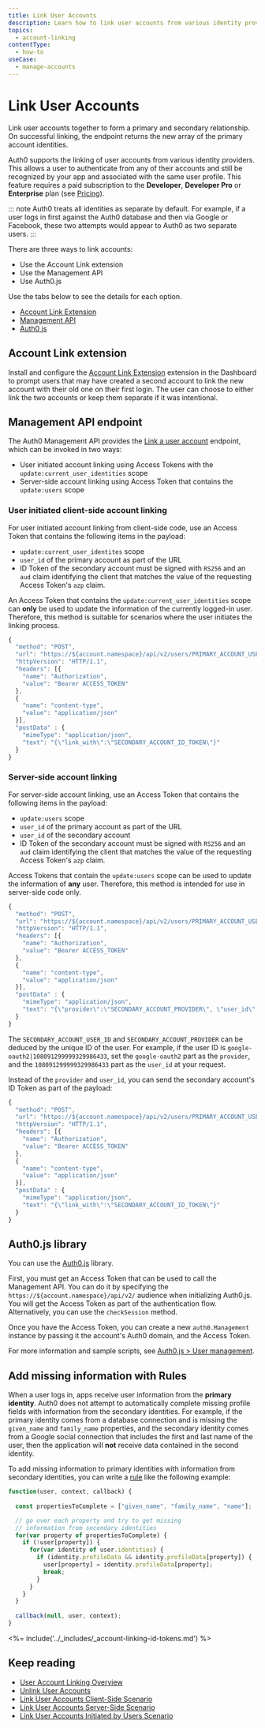 ```yaml
---
title: Link User Accounts
description: Learn how to link user accounts from various identity providers, so your users can authenticate from any of their accounts and still be recognized by your app and associated with the same user profile.
topics:
  - account-linking
contentType:
  - how-to
useCase:
  - manage-accounts
---
```

# Link User Accounts

Link user accounts together to form a primary and secondary relationship. On successful linking, the endpoint returns the new array of the primary account identities. 

Auth0 supports the linking of user accounts from various identity providers. This allows a user to authenticate from any of their accounts and still be recognized by your app and associated with the same user profile. This feature requires a paid subscription to the **Developer**, **Developer Pro** or **Enterprise** plan (see [Pricing](https://auth0.com/pricing)).

::: note
Auth0 treats all identities as separate by default. For example, if a user logs in first against the Auth0 database and then via Google or Facebook, these two attempts would appear to Auth0 as two separate users.
:::

There are three ways to link accounts:

* Use the Account Link extension
* Use the Management API 
* Use Auth0.js 

Use the tabs below to see the details for each option.

<div class="code-picker">
  <div class="languages-bar">
    <ul>
      <li><a href="#extension" data-toggle="tab">Account Link Extension</a></li>
      <li><a href="#mgmt-api" data-toggle="tab">Management API</a></li>
      <li><a href="#auth0js" data-toggle="tab">Auth0 js</a></li>
    </ul>
  </div>
  <div class="tab-content">
    <div id="extension" class="tab-pane active">

## Account Link extension

Install and configure the [Account Link Extension](/extensions/account-link) extension in the Dashboard to prompt users that may have created a second account to link the new account with their old one on their first login. The user can choose to either link the two accounts or keep them separate if it was intentional.
    </div>
    <div id="mgmt-api" class="tab-pane">

## Management API endpoint

The Auth0 Management API provides the [Link a user account](/api/v2#!/Users/post_identities) endpoint, which can be invoked in two ways:

* User initiated account linking using Access Tokens with the `update:current_user_identities` scope
* Server-side account linking using Access Token that contains the `update:users` scope

### User initiated client-side account linking 

For user initiated account linking from client-side code, use an Access Token that contains the following items in the payload:
- `update:current_user_identites` scope
- `user_id` of the primary account as part of the URL
- ID Token of the secondary account must be signed with `RS256` and an `aud` claim identifying the client that matches the value of the requesting Access Token's `azp` claim. 

An Access Token that contains the `update:current_user_identities` scope can **only** be used to update the information of the currently logged-in user. Therefore, this method is suitable for scenarios where the user initiates the linking process.

```js
{
  "method": "POST",
  "url": "https://${account.namespace}/api/v2/users/PRIMARY_ACCOUNT_USER_ID/identities",
  "httpVersion": "HTTP/1.1",
  "headers": [{
    "name": "Authorization",
    "value": "Bearer ACCESS_TOKEN"
  },
  {
    "name": "content-type",
    "value": "application/json"
  }],
  "postData" : {
    "mimeType": "application/json",
    "text": "{\"link_with\":\"SECONDARY_ACCOUNT_ID_TOKEN\"}"
  }
}
```

### Server-side account linking 

For server-side account linking, use an Access Token that contains the following items in the payload:
- `update:users` scope
- `user_id` of the primary account as part of the URL
- `user_id` of the secondary account 
- ID Token of the secondary account must be signed with `RS256` and an `aud` claim identifying the client that matches the value of the requesting Access Token's `azp` claim. 

Access Tokens that contain the `update:users` scope can be used to update the information of **any** user. Therefore, this method is intended for use in server-side code only.

```js
{
  "method": "POST",
  "url": "https://${account.namespace}/api/v2/users/PRIMARY_ACCOUNT_USER_ID/identities",
  "httpVersion": "HTTP/1.1",
  "headers": [{
    "name": "Authorization",
    "value": "Bearer ACCESS_TOKEN"
  },
  {
    "name": "content-type",
    "value": "application/json"
  }],
  "postData" : {
    "mimeType": "application/json",
    "text": "{\"provider\":\"SECONDARY_ACCOUNT_PROVIDER\", \"user_id\": \"SECONDARY_ACCOUNT_USER_ID\"}"
  }
}
```

The `SECONDARY_ACCOUNT_USER_ID` and `SECONDARY_ACCOUNT_PROVIDER` can be deduced by the unique ID of the user. For example, if the user ID is `google-oauth2|108091299999329986433`, set the `google-oauth2` part as the `provider`, and the `108091299999329986433` part as the `user_id` at your request.

Instead of the `provider` and `user_id`, you can send the secondary account's ID Token as part of the payload:

```js
{
  "method": "POST",
  "url": "https://${account.namespace}/api/v2/users/PRIMARY_ACCOUNT_USER_ID/identities",
  "httpVersion": "HTTP/1.1",
  "headers": [{
    "name": "Authorization",
    "value": "Bearer ACCESS_TOKEN"
  },
  {
    "name": "content-type",
    "value": "application/json"
  }],
  "postData" : {
    "mimeType": "application/json",
    "text": "{\"link_with\":\"SECONDARY_ACCOUNT_ID_TOKEN\"}"
  }
}
```

  </div>
  <div id="auth0js" class="tab-pane">

## Auth0.js library

You can use the [Auth0.js](/libraries/auth0js) library.

First, you must get an Access Token that can be used to call the Management API. You can do it by specifying the `https://${account.namespace}/api/v2/` audience when initializing Auth0.js. You will get the Access Token as part of the authentication flow. Alternatively, you can use the `checkSession` method.

Once you have the Access Token, you can create a new `auth0.Management` instance by passing it the account's Auth0 domain, and the Access Token.

For more information and sample scripts, see [Auth0.js > User management](/libraries/auth0js/v9#user-management).
    </div>
  </div>
</div>

## Add missing information with Rules

When a user logs in, apps receive user information from the **primary identity**. Auth0 does not attempt to automatically complete missing profile fields with information from the secondary identities. For example, if the primary identity comes from a database connection and is missing the `given_name` and `family_name` properties, and the secondary identity comes from a Google social connection that includes the first and last name of the user, then the application will **not** receive data contained in the second identity.

To add missing information to primary identities with information from secondary identities, you can write a [rule](/rules) like the following example:

```js
function(user, context, callback) {
  
  const propertiesToComplete = ["given_name", "family_name", "name"];

  // go over each property and try to get missing
  // information from secondary identities
  for(var property of propertiesToComplete) {
    if (!user[property]) {
      for(var identity of user.identities) {
        if (identity.profileData && identity.profileData[property]) {
          user[property] = identity.profileData[property];
          break;
        }
      }
    }
  }
  
  callback(null, user, context);
}
```

<%= include('../_includes/_account-linking-id-tokens.md') %>

## Keep reading

* [User Account Linking Overview](/users/concepts/overview-user-account-linking)
* [Unlink User Accounts](/users/guides/unlink-user-accounts)
* [Link User Accounts Client-Side Scenario](/users/references/link-accounts-client-side-scenario)
* [Link User Accounts Server-Side Scenario](/users/references/link-accounts-server-side-scenario)
* [Link User Accounts Initiated by Users Scenario](/users/references/link-accounts-user-initiated-scenario)
